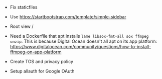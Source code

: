 * Fix staticfiles
* Use https://startbootstrap.com/template/simple-sidebar
* Root view /

* Need a Dockerfile that apt installs `lame libsox-fmt-all sox
ffmpeg unzip`. This is because Digital Ocean doesn't all apt on its
app platform:
https://www.digitalocean.com/community/questions/how-to-install-ffmpeg-on-app-platform

* Create TOS and privacy policy
* Setup allauth for Google OAuth
